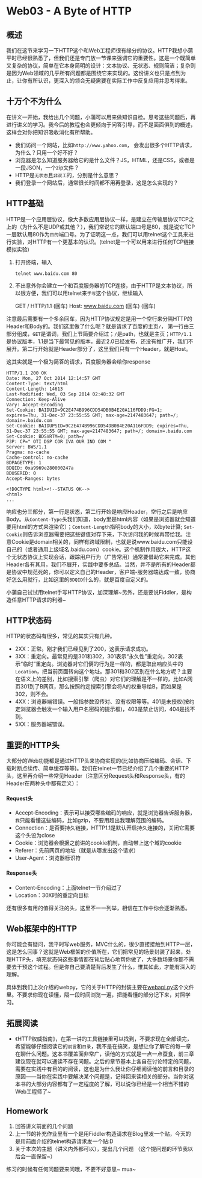 # Web03 - A Byte of HTTP

## 概述
我们在这节来学习一下HTTP这个和Web工程师很有缘分的协议。HTTP我想小蒲平时已经很熟悉了，但我们还是专门放一节课来强调它的重要性。这是一个既简单又复杂的协议，简单在它本身简明的设计：文本协议、无状态、规则简洁；复杂则是因为Web领域的几乎所有问题都是围绕它来实现的。这份讲义也只是点到为止，让你有所认识，更深入的领会无疑需要在实际工作中反复应用并思考得来。


## 十万个不为什么
在讲义一开始，我给出几个问题，小蒲可以用来做知识自检。思考这些问题后，再进行讲义的学习。我今后的教程也会更倾向于问答引导，而不是面面俱到的概述，这样会对你把知识吸收消化有所帮助。

+ 我们访问一个网站，比如`http://www.yahoo.com`， 会发出很多个HTTP请求，为什么？只用一个好不好？
+ 浏览器是怎么知道服务器给它的是什么文件？JS，HTML，还是CSS，或者是一段JSON，一个zip文件？
+ HTTP是`无状态`且`非双工`的，分别是什么意思？
+ 我们登录一个网站后，通常很长时间都不用再登录，这是怎么实现的？


## HTTP基础
HTTP是一个应用层协议，像大多数应用层协议一样，是建立在传输层协议TCP之上的（为什么不是UDP或其他？），我们常说它的默认端口号是80，就是说它TCP一层默认用80作为`目的`端口号。为了证明这一点，我们可以用telnet这个工具来进行实验，对HTTP有一个更基本的认识。(telnet是一个可以用来进行任何TCP链接模拟实验)

1. 打开终端，输入
    
    `telnet www.baidu.com 80`

2. 不出意外你会建立一个和百度服务器的TCP连接，由于HTTP是文本协议，所以很方便，我们可以用telnet来`手写`这个协议，继续输入

    GET / HTTP/1.1 (回车)
    Host: www.baidu.com (回车)
    (回车)

注意最后需要有一个多余回车，因为HTTP协议规定是用一个空行来分隔HTTP的Header和Body的。我们这里做了什么呢？就是请求了百度的主页`/`，
第一行由三部分组成，`GET`是谓词，我们上节简要介绍过；`/`是path，也就是主页；`HTTP/1.1`是协议版本，1.1是当下最常见的版本，最近2.0已经发布，还没有推广开，我们不展开。第二行开始就是Header部分了，这里我们只有一个Header，就是Host。

这其实就是一个极为简答的请求，百度服务器会给你response

    HTTP/1.1 200 OK
    Date: Mon, 27 Oct 2014 12:14:57 GMT
    Content-Type: text/html
    Content-Length: 14613
    Last-Modified: Wed, 03 Sep 2014 02:48:32 GMT
    Connection: Keep-Alive
    Vary: Accept-Encoding
    Set-Cookie: BAIDUID=9C2E474B996CDD54DB0B4E20A116FDD9:FG=1; expires=Thu, 31-Dec-37 23:55:55 GMT; max-age=2147483647; path=/; domain=.baidu.com
    Set-Cookie: BAIDUPSID=9C2E474B996CDD54DB0B4E20A116FDD9; expires=Thu, 31-Dec-37 23:55:55 GMT; max-age=2147483647; path=/; domain=.baidu.com
    Set-Cookie: BDSVRTM=0; path=/
    P3P: CP=" OTI DSP COR IVA OUR IND COM "
    Server: BWS/1.1
    Pragma: no-cache
    Cache-control: no-cache
    BDPAGETYPE: 1
    BDQID: 0xa9969e280000247a
    BDUSERID: 0
    Accept-Ranges: bytes

    <!DOCTYPE html><!--STATUS OK-->
    <html>
    ...

响应也分三部分，第一行是状态，第二行开始是响应Header，空行之后是响应Body。从`Content-Type`头我们知道，body里是html内容（如果是浏览器就会知道要用html的方式来渲染它）；`Content-Length`指明body的大小，以byte计算; `Set-Cookie`则告诉浏览器需要把这些键值对存下来，下次访问我的时候再带给我。注意Cookie是domain相关的，同样有跨域限制，也就是说www.baidu.com只能设自己的（或者通用上级域名.baidu.com）cookie。这个机制作用很大，HTTP这个无状态协议上实现会话，跟踪用户行为（广告常用）通常要借助它来完成。其他Header各有其用，我们不展开，实践中要多总结。当然，并不是所有的Header都是协议中规范死的，你可以定义自己的Header，客户端-服务器端达成一致，协商好怎么用就行，比如这里的`BDQID`什么的，就是百度自定义的。

小蒲自己试试用telnet手写HTTP协议，加深理解~另外，还是要说Fiddler，是构造任意HTTP请求的利器~

## HTTP状态码
HTTP的状态码有很多，常见的其实只有几种。

+ 2XX：正常。刚才我们已经见到了200，这表示请求成功。
+ 3XX：重定向。最常见的是301和302，301表示“永久性”重定向，302表示“临时”重定向。浏览器对它们俩的行为是一样的，都是取出响应头中的`Location`，把当前页面转向这个地址。那301和302区别在什么地方呢？主要在语义上的差别，比如搜索引擎（爬虫）对它们的理解是不一样的，比如A网页301到了B网页，那么按照约定搜索引擎会将A的权重导给B，而如果是302，则不会。
+ 4XX：浏览器端错误。一般指参数没传对、没有权限等等。401是未授权(按约定浏览器会触发一个输入用户名密码的提示框)，403是禁止访问，404是找不到。
+ 5XX：服务器端错误。

## 重要的HTTP头
大部分的Web功能都是通过HTTP头来协商实现的(比如协商压缩编码、会话、下载时断点续传、简单缓存等等)。我们在telnet一节已经介绍了几个重要的HTTP头，这里再介绍一些常见Header（注意区分Request头和Response头，有的Header在两种头中都有定义）：

#### Request头
+ Accept-Encoding：表示可以接受哪些编码的响应，就是浏览器告诉服务器，`我`只能看懂这些编码，比如gzip，不要用超出我理解范围的编码。
+ Connection：是否要持久链接，HTTP1.1是默认开启持久连接的，关闭它需要这个头设为close
+ Cookie：浏览器会根据之前讲的cookie机制，自动带上这个域的cookie
+ Referer：先前网页的地址（就是从哪发出这个请求）
+ User-Agent：浏览器标识符

#### Response头
+ Content-Encoding：上面telnet一节介绍过了
+ Location：30X时的重定向目标

还有很多有用的值得关注的头，这里不一一列举，相信在工作中你会逐渐熟悉。

## Web框架中的HTTP
你可能会有疑问，我平时写web服务，MVC什么的，很少直接接触到HTTP一层，这是怎么回事？这就是Web框架的价值所在，它们把常见的场景封装了起来，处理HTTP头，填充状态码这些事情都在背后贴心地帮你做了，大多数场景你都不需要去干预这个过程。但是你自己要清楚背后发生了什么，惟其如此，才能有深入的理解。

具体到我们上次介绍的webpy，它的关于HTTP的封装主要在[webapi.py](../../vendor/webpy/web/webapi.py)这个文件里。不要求你现在读懂，隔一段时间浏览一遍，把能看懂的部分记下来，对照学习。

## 拓展阅读

+ 《HTTP权威指南》，在第一讲的工具链接里可以找到，不要求现在全部读完，希望能够仔细阅读它的`前言`和`目录`，我不是在搞笑，是想让你了解它的每一章在聊什么问题。这本书覆盖面非常广，读他的方式就是一点一点蚕食，前三章建议现在就可以通读不存在问题。之后的章节基本上各自在讨论特定的问题，需要在实践中有目的的阅读，这也是为什么我让你仔细阅读他的前言和目录的原因——当你在实践中要解决某个问题是，记得回来读相关的部分。当你对这本书的大部分内容都有了一定程度的了解，可以说你已经是一个相当不错的Web工程师了~

## Homework
1. 回答讲义前面的几个问题
2. 上一节的补充作业里有一个是用Fiddler构造请求在Blog里发一个贴，今天的是用前面介绍的telnet构造请求发一个贴:D
3. 关于本次的主题（讲义内外都可以），提出几个问题 （这个提问题的环节我以后会一直保留~）

练习的时候有任何问题要来问哦，不要不好意思~ mua~

